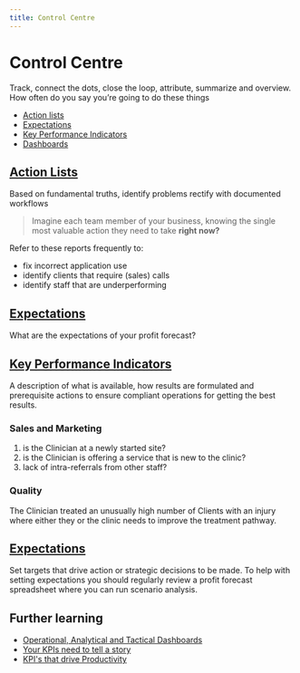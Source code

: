 ```yaml
---
title: Control Centre
---
```


# Control Centre

Track, connect the dots, close the loop, attribute, summarize and overview. How often do you say you’re going to do these things

- [Action lists](./action-lists/)
- [Expectations](./expectations/)
- [Key Performance Indicators](./key-performance-indicators/)
- [Dashboards](./dashboards/)

## [Action Lists](./action-lists/)

Based on fundamental truths, identify problems rectify with documented workflows

> Imagine each team member of your business, knowing the single most valuable action they need to take **right now?**

Refer to these reports frequently to:

- fix incorrect application use
- identify clients that require (sales) calls
- identify staff that are underperforming

## [Expectations](./expectations/)

What are the expectations of your profit forecast?

## [Key Performance Indicators](./key-performance-indicators/)

A description of what is available, how results are formulated and prerequisite actions to ensure compliant operations for getting the best results.

### Sales and Marketing

1. is the Clinician at a newly started site?
2. is the Clinician is offering a service that is new to the clinic?
3. lack of intra-referrals from other staff?

### Quality

The Clinician treated an unusually high number of Clients with an injury where either they or the clinic needs to improve the treatment pathway.

## [Expectations](./expectations/)

Set targets that drive action or strategic decisions to be made. To help with setting expectations you should regularly review a profit forecast spreadsheet where you can run scenario analysis.

## Further learning

- [Operational, Analytical and Tactical Dashboards](https://www.datapine.com/blog/strategic-operational-analytical-tactical-dashboards/)
- [Your KPIs need to tell a story](https://onstrategyhq.com/resources/your-key-performance-indicators-need-to-tell-a-story/)
- [KPI's that drive Productivity](https://www.paulgough.com/video-show/audio-show-44/)
